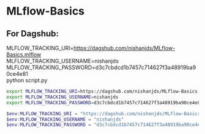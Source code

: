 # MLflow-Basics

## For Dagshub:

MLFLOW_TRACKING_URI=https://dagshub.com/nishanjds/MLflow-Basics.mlflow \
MLFLOW_TRACKING_USERNAME=nishanjds \
MLFLOW_TRACKING_PASSWORD=d3c7cbdcd1b7457c714627f3a48919ba90ce4e81 \
python script.py

```bash
export MLFLOW_TRACKING_URI=https://dagshub.com/nishanjds/MLflow-Basics.mlflow
export MLFLOW_TRACKING_USERNAME=nishanjds
export MLFLOW_TRACKING_PASSWORD=d3c7cbdcd1b7457c714627f3a48919ba90ce4e81
```

```powershell
$env:MLFLOW_TRACKING_URI = "https://dagshub.com/nishanjds/MLflow-Basics.mlflow"
$env:MLFLOW_TRACKING_USERNAME = "nishanjds"
$env:MLFLOW_TRACKING_PASSWORD = "d3c7cbdcd1b7457c714627f3a48919ba90ce4e81"
```